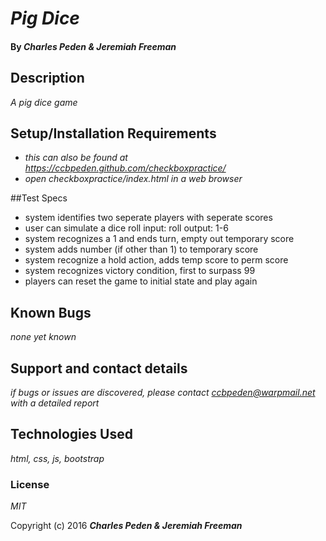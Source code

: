# _Pig Dice_

#### By _**Charles Peden & Jeremiah Freeman**_

## Description

_A pig dice game_

## Setup/Installation Requirements

* _this can also be found at https://ccbpeden.github.com/checkboxpractice/_
* _open checkboxpractice/index.html in a web browser_

##Test Specs
* system identifies two seperate players with seperate scores 
* user can simulate a dice roll input: roll output: 1-6 
* system recognizes a 1 and ends turn, empty out temporary score 
* system adds number (if other than 1) to temporary score 
* system recognize a hold action, adds temp score to perm score 
* system recognizes victory condition, first to surpass 99 
* players can reset the game to initial state and play again

## Known Bugs

_none yet known_

## Support and contact details

_if bugs or issues are discovered, please contact ccbpeden@warpmail.net with a detailed report_

## Technologies Used

_html, css, js, bootstrap_

### License

*MIT*

Copyright (c) 2016 **_Charles Peden & Jeremiah Freeman_**
